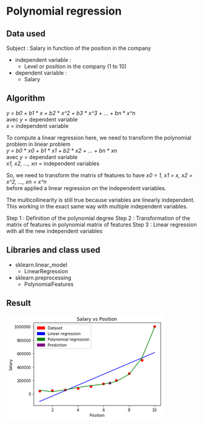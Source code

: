 # Polynomial regression 

## Data used 

Subject : Salary in function of the position in the company

- independent variable :
  - Level or position in the company (1 to 10)
- dependent variable :
  - Salary

## Algorithm

*y = b0 + b1* \* *x + b2* \* *x\^2 + b3* \* *x\^3 + ... + bn* \* *x\^n* <br>
    avec *y* = dependent variable <br>
         *x* = independent variable <br> 
     
To compute a linear regression here, we need to transform the polynomial problem in linear problem<br>
*y = b0* \* *x0 + b1* \* *x1 + b2* \* *x2 + ... + bn* \* *xn* <br> 
         avec *y* = dependant variable<br> 
              *x1, x2, ..., xn* = independent variables<br> 
              
So, we need to transform the matrix of features to have *x0 = 1, x1 = x, x2 = x^2, ..., xn = x^n*<br> 
before applied a linear regression on the independent variables.<br> 

 The multicollinearity is still true because variables are linearly independent.<br> 
 This working in the exact same way with multiple independent variables. 
 
Step 1 : Definition of the polynomial degree
Step 2 : Transformation of the matrix of features in polynomial matrix of features
Step 3 : Linear regression with all the new independent variables

 ## Libraries and class used 
 
- sklearn.linear_model
  - LinearRegression
- sklearn.preprocessing
  - PolynomialFeatures 

 ## Result 
 
 ![Poly regression image](https://github.com/MarineChap/Machine_Learning/blob/master/Regression/Section%206%20-%20Polynomial%20Regression/Comparison_Linear_Polynomial_Regression.png)
